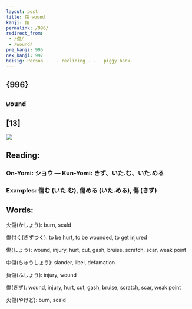 ```yaml
---
layout: post
title: 傷 wound
kanji: 傷
permalink: /996/
redirect_from:
 - /傷/
 - /wound/
pre_kanji: 995
nex_kanji: 997
heisig: Person . . . reclining . . . piggy bank.
---
```


## {996}

## `wound`

## [13]

<div class="stroke"><img src="E582B7.png" /></div>

## Reading:

### On-Yomi: ショウ &mdash; Kun-Yomi: きず、いた.む、いた.める

### Examples: 傷む (いた.む), 傷める (いた.める), 傷 (きず)

## Words:

火傷(かしょう): burn, scald

傷付く(きずつく): to be hurt, to be wounded, to get injured

傷(しょう): wound, injury, hurt, cut, gash, bruise, scratch, scar, weak point

中傷(ちゅうしょう): slander, libel, defamation

負傷(ふしょう): injury, wound

傷(きず): wound, injury, hurt, cut, gash, bruise, scratch, scar, weak point

火傷(やけど): burn, scald
